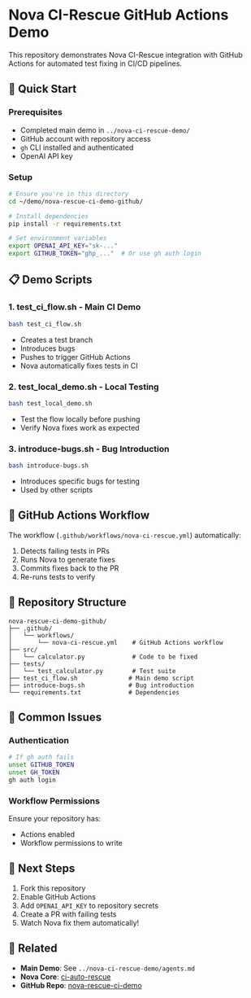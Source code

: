 # Nova CI-Rescue GitHub Actions Demo

This repository demonstrates Nova CI-Rescue integration with GitHub Actions for automated test fixing in CI/CD pipelines.

## 🚀 Quick Start

### Prerequisites

- Completed main demo in `../nova-ci-rescue-demo/`
- GitHub account with repository access
- `gh` CLI installed and authenticated
- OpenAI API key

### Setup

```bash
# Ensure you're in this directory
cd ~/demo/nova-rescue-ci-demo-github/

# Install dependencies
pip install -r requirements.txt

# Set environment variables
export OPENAI_API_KEY="sk-..."
export GITHUB_TOKEN="ghp_..."  # Or use gh auth login
```

## 📋 Demo Scripts

### 1. **test_ci_flow.sh** - Main CI Demo

```bash
bash test_ci_flow.sh
```

- Creates a test branch
- Introduces bugs
- Pushes to trigger GitHub Actions
- Nova automatically fixes tests in CI

### 2. **test_local_demo.sh** - Local Testing

```bash
bash test_local_demo.sh
```

- Test the flow locally before pushing
- Verify Nova fixes work as expected

### 3. **introduce-bugs.sh** - Bug Introduction

```bash
bash introduce-bugs.sh
```

- Introduces specific bugs for testing
- Used by other scripts

## 🔧 GitHub Actions Workflow

The workflow (`.github/workflows/nova-ci-rescue.yml`) automatically:

1. Detects failing tests in PRs
2. Runs Nova to generate fixes
3. Commits fixes back to the PR
4. Re-runs tests to verify

## 📁 Repository Structure

```
nova-rescue-ci-demo-github/
├── .github/
│   └── workflows/
│       └── nova-ci-rescue.yml    # GitHub Actions workflow
├── src/
│   └── calculator.py             # Code to be fixed
├── tests/
│   └── test_calculator.py        # Test suite
├── test_ci_flow.sh              # Main demo script
├── introduce-bugs.sh            # Bug introduction
└── requirements.txt             # Dependencies
```

## 🚨 Common Issues

### Authentication

```bash
# If gh auth fails
unset GITHUB_TOKEN
unset GH_TOKEN
gh auth login
```

### Workflow Permissions

Ensure your repository has:

- Actions enabled
- Workflow permissions to write

## 🎯 Next Steps

1. Fork this repository
2. Enable GitHub Actions
3. Add `OPENAI_API_KEY` to repository secrets
4. Create a PR with failing tests
5. Watch Nova fix them automatically!

## 🔗 Related

- **Main Demo**: See `../nova-ci-rescue-demo/agents.md`
- **Nova Core**: [ci-auto-rescue](https://github.com/novasolve/ci-auto-rescue)
- **GitHub Repo**: [nova-rescue-ci-demo](https://github.com/novasolve/nova-rescue-ci-demo)
